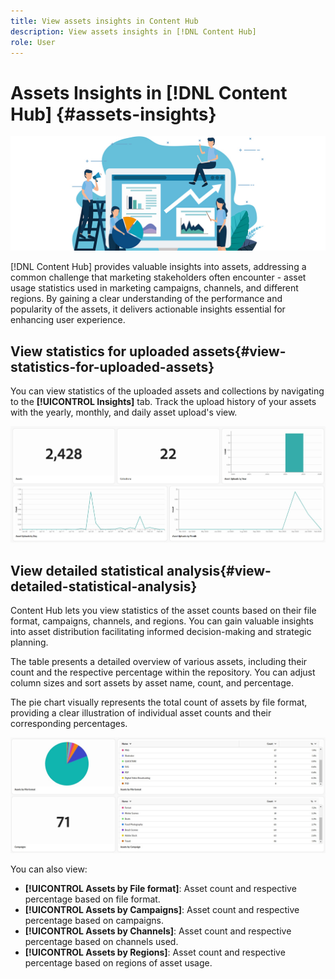 ```yaml
---
title: View assets insights in Content Hub
description: View assets insights in [!DNL Content Hub]
role: User
---
```

# Assets Insights in [!DNL Content Hub] {#assets-insights}

 ![Assets insights](assets/asset-insights-banner.jpg)

[!DNL Content Hub] provides valuable insights into assets, addressing a common challenge that marketing stakeholders often encounter - asset usage statistics used in marketing campaigns, channels, and different regions. By gaining a clear understanding of the performance and popularity of the assets, it delivers actionable insights essential for enhancing user experience.

## View statistics for uploaded assets{#view-statistics-for-uploaded-assets}

You can view statistics of the uploaded assets and collections by navigating to the **[!UICONTROL Insights]** tab. Track the upload history of your assets with the yearly, monthly, and daily asset upload's view.
   
   ![Upload assets statistics](assets/assets-insights.jpg)

<!-- You can track the upload history of your assets over the past 30 days or gain a more comprehensive view with data spanning the last 12 months. This feature enables you to evaluate the upload count of assets.  -->

<!-- Go to the **[!UICONTROL [!DNL Insights]]** tab.

2. Select the desired time frame to view the statistics; you can opt for either last 30 days or last 12 months.

Data for the selected time frame is displayed, including the upload count for the specified duration. -->

## View detailed statistical analysis{#view-detailed-statistical-analysis}

Content Hub lets you view statistics of the asset counts based on their file format, campaigns, channels, and regions. You can gain valuable insights into asset distribution facilitating informed decision-making and strategic planning.

The table presents a detailed overview of various assets, including their count and the respective percentage within the repository. You can adjust column sizes and sort assets by asset name, count, and percentage.

The pie chart visually represents the total count of assets by file format, providing a clear illustration of individual asset counts and their corresponding percentages.

 ![Asset count by asset type statistics](assets/insights-categorial-view.jpg)

You can also view:

* **[!UICONTROL Assets by File format]**: Asset count and respective percentage based on file format.
* **[!UICONTROL Assets by Campaigns]**: Asset count and respective percentage based on campaigns.
* **[!UICONTROL Assets by Channels]**: Asset count and respective percentage based on channels used.
* **[!UICONTROL Assets by Regions]**: Asset count and respective percentage based on regions of asset usage.

